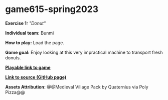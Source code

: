 # game615-spring2023
 
**Exercise 1:** _"Donut"_

**Individual team:** Bunmi

**How to play:** 
Load the page. 

**Game goal:** 
Enjoy looking at this very impractical machine to transport fresh donuts.

[**Playable link to game**](https://tighnarifox.github.io/game615-spring2023-01/exercise01/play/) 

[**Link to source (GitHub page)**](https://tighnarifox.github.io/game615-spring2023-02/exercisee02/play/) 

**Assets Attribution:**
@@Medieval Village Pack by Quaternius via Poly Pizza@@
